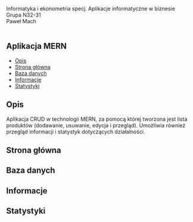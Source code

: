 Informatyka i ekonometria
specj. Aplikacje informatyczne w biznesie
<br>
Grupa N32-31
<br>
Paweł Mach
<br><br>

## Aplikacja MERN
* [Opis](#opis)
* [Strona główna](#strona-główna)
* [Baza danych](#baza-danych)
* [Informacje](#informacje)
* [Statystyki](#statystyki)


## Opis

Aplikacja CRUD w technologii MERN, za pomocą której tworzona jest lista produktów (dodawanie, usuwanie, edycja i przegląd).
Umożliwia również przegląd informacji i statystyk dotyczących działalności.

## Strona główna

## Baza danych

## Informacje

## Statystyki
